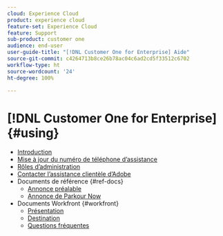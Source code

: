 ```yaml
---
cloud: Experience Cloud
product: experience cloud
feature-set: Experience Cloud
feature: Support
sub-product: customer one
audience: end-user
user-guide-title: "[!DNL Customer One for Enterprise] Aide"
source-git-commit: c4264713b8ce26b78ac04c6ad2cd5f33512c6702
workflow-type: ht
source-wordcount: '24'
ht-degree: 100%

---
```



# [!DNL Customer One for Enterprise] {#using}

+ [Introduction](home.md)
+ [Mise à jour du numéro de téléphone d’assistance](phone-numbers.md)
+ [Rôles d’administration](admin-roles.md)
+ [Contacter l’assistance clientèle d’Adobe](customer-care.md)
+ Documents de référence {#ref-docs}
   + [Annonce préalable](intro-customer-support.md)
   + [Annonce de Parkour Now](parkour-now.md)
+ Documents Workfront {#workfront}
   + [Présentation](overview.md)
   + [Destination](landing.md)
   + [Questions fréquentes](faq.md)

